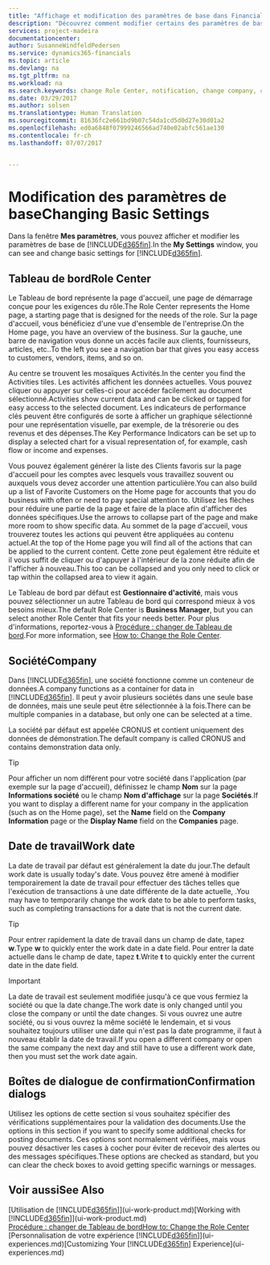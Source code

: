 ```yaml
---
title: "Affichage et modification des paramètres de base dans Financials| Microsoft Docs"
description: "Découvrez comment modifier certains des paramètres de base de Financials, par exemple, le Tableau de bord, la société, ou la date de travail."
services: project-madeira
documentationcenter: 
author: SusanneWindfeldPedersen
ms.service: dynamics365-financials
ms.topic: article
ms.devlang: na
ms.tgt_pltfrm: na
ms.workload: na
ms.search.keywords: change Role Center, notification, change company, change work date
ms.date: 03/29/2017
ms.author: solsen
ms.translationtype: Human Translation
ms.sourcegitcommit: 81636fc2e661bd9b07c54da1cd5d0d27e30d01a2
ms.openlocfilehash: ed0a6848f07999246566ad740e02abfc561ae130
ms.contentlocale: fr-ch
ms.lasthandoff: 07/07/2017


---
```

# <a name="changing-basic-settings"></a><span data-ttu-id="e11c1-103">Modification des paramètres de base</span><span class="sxs-lookup"><span data-stu-id="e11c1-103">Changing Basic Settings</span></span>
<span data-ttu-id="e11c1-104">Dans la fenêtre **Mes paramètres**, vous pouvez afficher et modifier les paramètres de base de [!INCLUDE[d365fin](includes/d365fin_md.md)].</span><span class="sxs-lookup"><span data-stu-id="e11c1-104">In the **My Settings** window, you can see and change basic settings for [!INCLUDE[d365fin](includes/d365fin_md.md)].</span></span>  

## <a name="role-center"></a><span data-ttu-id="e11c1-105">Tableau de bord</span><span class="sxs-lookup"><span data-stu-id="e11c1-105">Role Center</span></span>
<span data-ttu-id="e11c1-106">Le Tableau de bord représente la page d'accueil, une page de démarrage conçue pour les exigences du rôle.</span><span class="sxs-lookup"><span data-stu-id="e11c1-106">The Role Center represents the Home page, a starting page that is designed for the needs of the role.</span></span> <span data-ttu-id="e11c1-107">Sur la page d'accueil, vous bénéficiez d'une vue d'ensemble de l'entreprise.</span><span class="sxs-lookup"><span data-stu-id="e11c1-107">On the Home page, you have an overview of the business.</span></span> <span data-ttu-id="e11c1-108">Sur la gauche, une barre de navigation vous donne un accès facile aux clients, fournisseurs, articles, etc..</span><span class="sxs-lookup"><span data-stu-id="e11c1-108">To the left you see a navigation bar that gives you easy access to customers, vendors, items, and so on.</span></span>

<span data-ttu-id="e11c1-109">Au centre se trouvent les mosaïques Activités.</span><span class="sxs-lookup"><span data-stu-id="e11c1-109">In the center you find the Activities tiles.</span></span> <span data-ttu-id="e11c1-110">Les activités affichent les données actuelles. Vous pouvez cliquer ou appuyer sur celles-ci pour accéder facilement au document sélectionné.</span><span class="sxs-lookup"><span data-stu-id="e11c1-110">Activities show current data and can be clicked or tapped for easy access to the selected document.</span></span> <span data-ttu-id="e11c1-111">Les indicateurs de performance clés peuvent être configurés de sorte à afficher un graphique sélectionné pour une représentation visuelle, par exemple, de la trésorerie ou des revenus et des dépenses.</span><span class="sxs-lookup"><span data-stu-id="e11c1-111">The Key Performance Indicators can be set up to display a selected chart for a visual representation of, for example, cash flow or income and expenses.</span></span>

<span data-ttu-id="e11c1-112">Vous pouvez également générer la liste des Clients favoris sur la page d'accueil pour les comptes avec lesquels vous travaillez souvent ou auxquels vous devez accorder une attention particulière.</span><span class="sxs-lookup"><span data-stu-id="e11c1-112">You can also build up a list of Favorite Customers on the Home page for accounts that you do business with often or need to pay special attention to.</span></span> <span data-ttu-id="e11c1-113">Utilisez les flèches pour réduire une partie de la page et faire de la place afin d'afficher des données spécifiques.</span><span class="sxs-lookup"><span data-stu-id="e11c1-113">Use the arrows to collapse part of the page and make more room to show specific data.</span></span> <span data-ttu-id="e11c1-114">Au sommet de la page d'accueil, vous trouverez toutes les actions qui peuvent être appliquées au contenu actuel.</span><span class="sxs-lookup"><span data-stu-id="e11c1-114">At the top of the Home page you will find all of the actions that can be applied to the current content.</span></span> <span data-ttu-id="e11c1-115">Cette zone peut également être réduite et il vous suffit de cliquer ou d'appuyer à l'intérieur de la zone réduite afin de l'afficher à nouveau.</span><span class="sxs-lookup"><span data-stu-id="e11c1-115">This too can be collapsed and you only need to click or tap within the collapsed area to view it again.</span></span>

<span data-ttu-id="e11c1-116">Le Tableau de bord par défaut est **Gestionnaire d'activité**, mais vous pouvez sélectionner un autre Tableau de bord qui correspond mieux à vos besoins mieux.</span><span class="sxs-lookup"><span data-stu-id="e11c1-116">The default Role Center is **Business Manager**, but you can select another Role Center that fits your needs better.</span></span> <span data-ttu-id="e11c1-117">Pour plus d'informations, reportez-vous à [Procédure : changer de Tableau de bord](change-role.md).</span><span class="sxs-lookup"><span data-stu-id="e11c1-117">For more information, see [How to: Change the Role Center](change-role.md).</span></span>

## <a name="company"></a><span data-ttu-id="e11c1-118">Société</span><span class="sxs-lookup"><span data-stu-id="e11c1-118">Company</span></span>
<span data-ttu-id="e11c1-119">Dans [!INCLUDE[d365fin](includes/d365fin_md.md)], une société fonctionne comme un conteneur de données.</span><span class="sxs-lookup"><span data-stu-id="e11c1-119">A company functions as a container for data in [!INCLUDE[d365fin](includes/d365fin_md.md)].</span></span> <span data-ttu-id="e11c1-120">Il peut y avoir plusieurs sociétés dans une seule base de données, mais une seule peut être sélectionnée à la fois.</span><span class="sxs-lookup"><span data-stu-id="e11c1-120">There can be multiple companies in a database, but only one can be selected at a time.</span></span>

<span data-ttu-id="e11c1-121">La société par défaut est appelée CRONUS et contient uniquement des données de démonstration.</span><span class="sxs-lookup"><span data-stu-id="e11c1-121">The default company is called CRONUS and contains demonstration data only.</span></span>

> [!TIP]  
>   <span data-ttu-id="e11c1-122">Pour afficher un nom différent pour votre société dans l'application (par exemple sur la page d'accueil), définissez le champ **Nom** sur la page **Informations société** ou le champ **Nom d'affichage** sur la page **Sociétés**.</span><span class="sxs-lookup"><span data-stu-id="e11c1-122">If you want to display a different name for your company in the application (such as on the Home page), set the **Name** field on the **Company Information** page or the **Display Name** field on the **Companies** page.</span></span>  

## <a name="work-date"></a><span data-ttu-id="e11c1-123">Date de travail</span><span class="sxs-lookup"><span data-stu-id="e11c1-123">Work date</span></span>
<span data-ttu-id="e11c1-124">La date de travail par défaut est généralement la date du jour.</span><span class="sxs-lookup"><span data-stu-id="e11c1-124">The default work date is usually today's date.</span></span> <span data-ttu-id="e11c1-125">Vous pouvez être amené à modifier temporairement la date de travail pour effectuer des tâches telles que l'exécution de transactions à une date différente de la date actuelle, .</span><span class="sxs-lookup"><span data-stu-id="e11c1-125">You may have to temporarily change the work date to be able to perform tasks, such as completing transactions for a date that is not the current date.</span></span>

> [!TIP]  
>   <span data-ttu-id="e11c1-126">Pour entrer rapidement la date de travail dans un champ de date, tapez **w**.</span><span class="sxs-lookup"><span data-stu-id="e11c1-126">Type **w** to quickly enter the work date in a date field.</span></span> <span data-ttu-id="e11c1-127">Pour entrer la date actuelle dans le champ de date, tapez **t**.</span><span class="sxs-lookup"><span data-stu-id="e11c1-127">Write **t** to quickly enter the current date in the date field.</span></span>

> [!IMPORTANT]  
>   <span data-ttu-id="e11c1-128">La date de travail est seulement modifiée jusqu'à ce que vous fermiez la société ou que la date change.</span><span class="sxs-lookup"><span data-stu-id="e11c1-128">The work date is only changed until you close the company or until the date changes.</span></span> <span data-ttu-id="e11c1-129">Si vous ouvrez une autre société, ou si vous ouvrez la même société le lendemain, et si vous souhaitez toujours utiliser une date qui n'est pas la date programme, il faut à nouveau établir la date de travail.</span><span class="sxs-lookup"><span data-stu-id="e11c1-129">If you open a different company or open the same company the next day and still have to use a different work date, then you must set the work date again.</span></span>

## <a name="confirmation-dialogs"></a><span data-ttu-id="e11c1-130">Boîtes de dialogue de confirmation</span><span class="sxs-lookup"><span data-stu-id="e11c1-130">Confirmation dialogs</span></span>
<span data-ttu-id="e11c1-131">Utilisez les options de cette section si vous souhaitez spécifier des vérifications supplémentaires pour la validation des documents.</span><span class="sxs-lookup"><span data-stu-id="e11c1-131">Use the options in this section if you want to specify some additional checks for posting documents.</span></span> <span data-ttu-id="e11c1-132">Ces options sont normalement vérifiées, mais vous pouvez désactiver les cases à cocher pour éviter de recevoir des alertes ou des messages spécifiques.</span><span class="sxs-lookup"><span data-stu-id="e11c1-132">These options are checked as standard, but you can clear the check boxes to avoid getting specific warnings or messages.</span></span>

## <a name="see-also"></a><span data-ttu-id="e11c1-133">Voir aussi</span><span class="sxs-lookup"><span data-stu-id="e11c1-133">See Also</span></span>
<span data-ttu-id="e11c1-134">[Utilisation de [!INCLUDE[d365fin](includes/d365fin_md.md)]](ui-work-product.md)</span><span class="sxs-lookup"><span data-stu-id="e11c1-134">[Working with [!INCLUDE[d365fin](includes/d365fin_md.md)]](ui-work-product.md)</span></span>  
[<span data-ttu-id="e11c1-135">Procédure : changer de Tableau de bord</span><span class="sxs-lookup"><span data-stu-id="e11c1-135">How to: Change the Role Center</span></span>](change-role.md)  
<span data-ttu-id="e11c1-136">[Personnalisation de votre expérience [!INCLUDE[d365fin](includes/d365fin_md.md)]](ui-experiences.md)</span><span class="sxs-lookup"><span data-stu-id="e11c1-136">[Customizing Your [!INCLUDE[d365fin](includes/d365fin_md.md)] Experience](ui-experiences.md)</span></span>  

